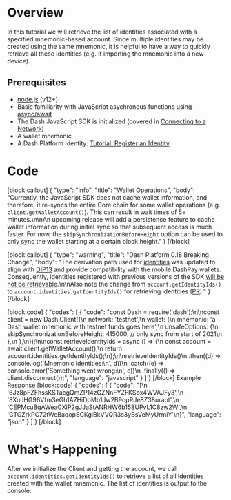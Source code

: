 # Overview
In this tutorial we will retrieve the list of identities associated with a specified mnemonic-based account. Since multiple identities may be created using the same mnemonic, it is helpful to have a way to quickly retrieve all these identities (e.g. if importing the mnemonic into a new device).

## Prerequisites
- [node.js](https://nodejs.org/en/) (v12+)
- Basic familiarity with JavaScript asychronous functions using [async/await](https://developer.mozilla.org/en-US/docs/Learn/JavaScript/Asynchronous/Async_await)
- The Dash JavaScript SDK is initialized (covered in [Connecting to a Network](tutorial-connecting-to-testnet))
- A wallet mnemonic
- A Dash Platform Identity: [Tutorial: Register an Identity](tutorial-register-an-identity) 

# Code
[block:callout]
{
  "type": "info",
  "title": "Wallet Operations",
  "body": "Currently, the JavaScript SDK does not cache wallet information, and therefore, it re-syncs the entire Core chain for some wallet operations (e.g. `client.getWalletAccount()`). This can result in wait times of  5+ minutes.\n\nAn upcoming release will add a persistence feature to cache wallet information during initial sync so that subsequent access is much faster. For now, the `skipSynchronizationBeforeHeight` option can be used to only sync the wallet starting at a certain block height."
}
[/block]

[block:callout]
{
  "type": "warning",
  "title": "Dash Platform 0.18 Breaking Change",
  "body": "The derivation path used for [identities](explanation-identity) was updated to align with [DIP13](https://github.com/dashpay/dips/blob/master/dip-0013.md#identity-authentication-keys) and provide compatibility with the mobile DashPay wallets. Consequently, identities registered with previous versions of the SDK [will be not be retrievable](https://github.com/dashevo/js-dash-sdk/pull/188).\n\nAlso note the change from `account.getIdentityIds()` to  `account.identities.getIdentityIds()` for retrieving identities ([PR](https://github.com/dashevo/wallet-lib/pull/227))."
}
[/block]

[block:code]
{
  "codes": [
    {
      "code": "const Dash = require('dash');\n\nconst client = new Dash.Client({\n  network: 'testnet',\n  wallet: {\n    mnemonic: 'a Dash wallet mnemonic with testnet funds goes here',\n    unsafeOptions: {\n      skipSynchronizationBeforeHeight: 415000, // only sync from start of 2021\n    },\n  },\n});\n\nconst retrieveIdentityIds = async () => {\n  const account = await client.getWalletAccount();\n  return account.identities.getIdentityIds();\n};\n\nretrieveIdentityIds()\n  .then((d) => console.log('Mnemonic identities:\\n', d))\n  .catch((e) => console.error('Something went wrong:\\n', e))\n  .finally(() => client.disconnect());",
      "language": "javascript"
    }
  ]
}
[/block]
Example Response
[block:code]
{
  "codes": [
    {
      "code": "[\n  '6Jz8pFZFhssKSTacgQmZP14zGZNnFYZFKSbx4WVAJFy3',\n  '8XoJHG96Vfm3eGh1A7HiDpMb1Jw2B9opRJe8Z38urapt',\n  'CEPMcuBgAWeaCXiP2gJJaStANRHW6b158UPvL1C8zw2W',\n  'GTGZrkPC72tWeBaqopSCKgiBkVVQR3s3yBsVeMyUrmiY'\n]",
      "language": "json"
    }
  ]
}
[/block]
# What's Happening

After we initialize the Client and getting the account, we call `account.identities.getIdentityIds()` to retrieve a list of all identities created with the wallet mnemonic. The list of identities is output to the console.